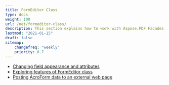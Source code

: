 ```yaml
---
title: FormEditor Class
type: docs
weight: 100
url: /net/formeditor-class/
description: This section explains how to work with Aspose.PDF Facades using FormEditor Class.
lastmod: "2021-01-15"
draft: false
sitemap:
    changefreq: "weekly"
    priority: 0.7
---
```


- [Changing field appearance and attributes](/pdf/net/changing-field-appearance-and-attributes/)
- [Exploring features of FormEditor class](/pdf/net/exploring-features-of-formeditor-class/)
- [Posting AcroForm data to an external web page](/pdf/net/posting-acroform-data-to-an-external-web-page/)
